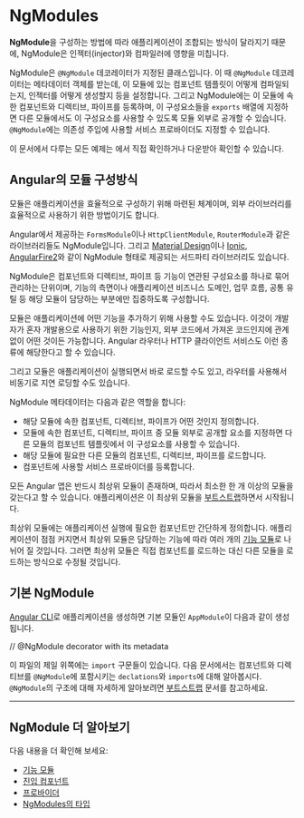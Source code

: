 # NgModules

<!--
**NgModules** configure the injector and the compiler and help organize related things together.

An NgModule is a class marked by the `@NgModule` decorator.
`@NgModule` takes a metadata object that describes how to compile a component's template and how to create an injector at runtime.
It identifies the module's own components, directives, and pipes,
making some of them public, through the `exports` property, so that external components can use them.
`@NgModule` can also add service providers to the application dependency injectors.

For an example app showcasing all the techniques that NgModules related pages
cover, see the <live-example></live-example>. For explanations on the individual techniques, visit the relevant NgModule pages under the NgModules
section.
-->
**NgModule**을 구성하는 방법에 따라 애플리케이션이 조합되는 방식이 달라지기 때문에, NgModule은 인젝터(injector)와 컴파일러에 영향을 미칩니다.

NgModule은 `@NgModule` 데코레이터가 지정된 클래스입니다.
이 때 `@NgModule` 데코레이터는 메타데이터 객체를 받는데, 이 모듈에 있는 컴포넌트 템플릿이 어떻게 컴파일되는지, 인젝터를 어떻게 생성할지 등을 설정합니다.
그리고 NgModule에는 이 모듈에 속한 컴포넌트와 디렉티브, 파이프를 등록하며, 이 구성요소들을 `exports` 배열에 지정하면 다른 모듈에서도 이 구성요소를 사용할 수 있도록 모듈 외부로 공개할 수 있습니다.
`@NgModule`에는 의존성 주입에 사용할 서비스 프로바이더도 지정할 수 있습니다.

이 문서에서 다루는 모든 예제는 <live-example></live-example>에서 직접 확인하거나 다운받아 확인할 수 있습니다.


<!--
## Angular modularity
-->
## Angular의 모듈 구성방식

<!--
Modules are a great way to organize an application and extend it with capabilities from external libraries.

Angular libraries are NgModules, such as `FormsModule`, `HttpClientModule`, and `RouterModule`.
Many third-party libraries are available as NgModules such as
<a href="https://material.angular.io/">Material Design</a>,
<a href="http://ionicframework.com/">Ionic</a>, and
<a href="https://github.com/angular/angularfire2">AngularFire2</a>.

NgModules consolidate components, directives, and pipes into
cohesive blocks of functionality, each focused on a
feature area, application business domain, workflow, or common collection of utilities.

Modules can also add services to the application.
Such services might be internally developed, like something you'd develop yourself or come from outside sources, such as the Angular router and HTTP client.

Modules can be loaded eagerly when the application starts or lazy loaded asynchronously by the router.

NgModule metadata does the following:

* Declares which components, directives, and pipes belong to the module.
* Makes some of those components, directives, and pipes public so that other module's component templates can use them.
* Imports other modules with the components, directives, and pipes that components in the current module need.
* Provides services that the other application components can use.

Every Angular app has at least one module, the root module.
You [bootstrap](guide/bootstrapping) that module to launch the application.

The root module is all you need in a simple application with a few components.
As the app grows, you refactor the root module into [feature modules](guide/feature-modules)
that represent collections of related functionality.
You then import these modules into the root module.
-->
모듈은 애플리케이션을 효율적으로 구성하기 위해 마련된 체계이며, 외부 라이브러리를 효율적으로 사용하기 위한 방법이기도 합니다.

Angular에서 제공하는 `FormsModule`이나 `HttpClientModule`, `RouterModule`과 같은 라이브러리들도 NgModule입니다.
그리고 <a href="https://material.angular.io/">Material Design</a>이나 <a href="http://ionicframework.com/">Ionic</a>, <a href="https://github.com/angular/angularfire2">AngularFire2</a>와 같이 NgModule 형태로 제공되는 서드파티 라이브러리도 있습니다.

NgModule은 컴포넌트와 디렉티브, 파이프 등 기능이 연관된 구성요소를 하나로 묶어 관리하는 단위이며, 기능의 측면이나 애플리케이션 비즈니스 도메인, 업무 흐름, 공통 유틸 등 해당 모듈이 담당하는 부분에만 집중하도록 구성합니다.

모듈은 애플리케이션에 어떤 기능을 추가하기 위해 사용할 수도 있습니다.
이것이 개발자가 혼자 개발용으로 사용하기 위한 기능인지, 외부 코드에서 가져온 코드인지에 관계없이 어떤 것이든 가능합니다.
Angular 라우터나 HTTP 클라이언트 서비스도 이런 종류에 해당한다고 할 수 있습니다.

그리고 모듈은 애플리케이션이 실행되면서 바로 로드할 수도 있고, 라우터를 사용해서 비동기로 지연 로딩할 수도 있습니다.

NgModule 메타데이터는 다음과 같은 역할을 합니다:

* 해당 모듈에 속한 컴포넌트, 디렉티브, 파이프가 어떤 것인지 정의합니다.
* 모듈에 속한 컴포넌트, 디렉티브, 파이프 중 모듈 외부로 공개할 요소를 지정하면 다른 모듈의 컴포넌트 템플릿에서 이 구성요소를 사용할 수 있습니다.
* 해당 모듈에 필요한 다른 모듈의 컴포넌트, 디렉티브, 파이프를 로드합니다.
* 컴포넌트에 사용할 서비스 프로바이더를 등록합니다.

모든 Angular 앱은 반드시 최상위 모듈이 존재하며, 따라서 최소한 한 개 이상의 모듈을 갖는다고 할 수 있습니다.
애플리케이션은 이 최상위 모듈을 [부트스트랩](guide/bootstrapping)하면서 시작됩니다.

최상위 모듈에는 애플리케이션 실행에 필요한 컴포넌트만 간단하게 정의합니다.
애플리케이션이 점점 커지면서 최상위 모듈은 담당하는 기능에 따라 여러 개의 [기능 모듈](guide/feature-modules)로 나뉘어 질 것입니다.
그러면 최상위 모듈은 직접 컴포넌트를 로드하는 대신 다른 모듈을 로드하는 방식으로 수정될 것입니다.


<!--
## The basic NgModule
-->
## 기본 NgModule

<!--
The [Angular CLI](cli) generates the following basic `AppModule` when creating a new app.


<code-example path="ngmodules/src/app/app.module.1.ts" header="src/app/app.module.ts (default AppModule)">
// @NgModule decorator with its metadata
</code-example>

At the top are the import statements. The next section is where you configure the `@NgModule` by stating what components and directives belong to it (`declarations`) as well as which other modules it uses (`imports`). For more information on the structure of an `@NgModule`, be sure to read [Bootstrapping](guide/bootstrapping).
-->
[Angular CLI](cli)로 애플리케이션을 생성하면 기본 모듈인 `AppModule`이 다음과 같이 생성됩니다.

<code-example path="ngmodules/src/app/app.module.1.ts" header="src/app/app.module.ts (default AppModule)">
// @NgModule decorator with its metadata
</code-example>

이 파일의 제일 위쪽에는 `import` 구문들이 있습니다.
다음 문서에서는 컴포넌트와 디렉티브를 `@NgModule`에 포함시키는 `declations`와 `imports`에 대해 알아봅시다.
`@NgModule`의 구조에 대해 자세하게 알아보려면 [부트스트랩](guide/bootstrapping) 문서를 참고하세요.

<hr />

<!--
## More on NgModules
-->
## NgModule 더 알아보기

<!--
You may also be interested in the following:
* [Feature Modules](guide/feature-modules).
* [Entry Components](guide/entry-components).
* [Providers](guide/providers).
* [Types of NgModules](guide/module-types).
-->
다음 내용을 더 확인해 보세요:
* [기능 모듈](guide/feature-modules)
* [진입 컴포넌트](guide/entry-components)
* [프로바이더](guide/providers)
* [NgModules의 타입](guide/module-types)